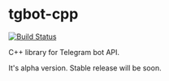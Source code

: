 # tgbot-cpp

[![Build Status](https://travis-ci.org/reo7sp/tgbot-cpp.svg?branch=master)](https://travis-ci.org/reo7sp/tgbot-cpp)


C++ library for Telegram bot API.

It's alpha version. Stable release will be soon.
